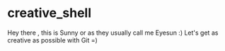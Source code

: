 # creative_shell
Hey there , this is Sunny or as they usually call me Eyesun :)
Let's get as creative as possible with Git =)
